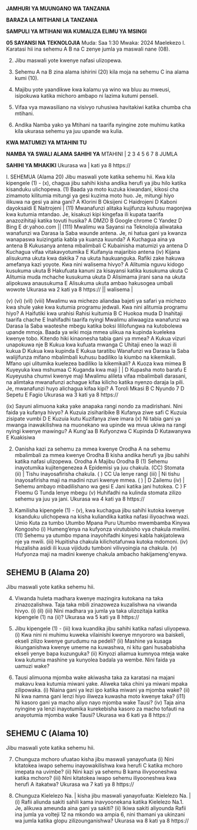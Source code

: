 **JAMHURI YA MUUNGANO WA TANZANIA**

**BARAZA LA MITIHANI LA TANZANIA**

**SAMPULI YA MTIHANI WA KUMALIZA ELIMU YA MSINGI**

**05 SAYANSI NA TEKNOLOJIA**
Muda: Saa 1:30 Mwaka: 2024
Maelekezo l. Karatasi hii ina sehemu A B na C zenye jumla ya maswali nane (08).

2. Jibu maswali yote kwenye nafasi ulizopewa.

3. Sehemu A na B zina alama ishirini (20) kila moja na sehemu C ina alama kumi (10).

4. Majibu yote yaandikwe kwa kalamu ya wino wa bluu au mweusi, isipokuwa katika michoro ambapo ni lazima kutumi penseli.

5. Vifaa vya mawasiliano na visivyo ruhusiwa havitakiwi katika chumba cha mtihani.

6. Andika Namba yako ya Mtihani na taarifa nyingine zote muhimu katika kila ukurasa sehemu ya juu upande wa kulia.

**KWA MATUMIZI YA MTAHINI TU**

**NAMBA YA SWALI ALAMA SAHIHI YA**
MTAHINI
|
2
3
4
5
6
7
8
JUMLA

**SAHIHI YA MHAKIKI**
Ukurasa wa | kati ya 8
https://

l.
SEHEMUA (Alama 20)
Jibu maswali yote katika sehemu hii.
Kwa kila kipengele (1) - (x), chagua jibu sahihi kisha andika herufi ya jibu hilo katika kisanduku ulichopewa.
(1) Baada ya moto kuzuka kiwandani, kikosi cha zimamoto kilitumia mitungi ya gesi kuzima moto huo. Je, mitungi hiyo ilikuwa na gesi ya aina gani?
   A Klorini
   B Oksijeni
   C Haidrojeni
   D Kaboni dayoksaidi
   E Naitrojeni
|
(11) Mwanafunzi alitaka kujifunza kuhusu magonjwa kwa kutumia mtandao. Je, kisakuzi kipi kingefaa ili kupata taarifa anazozihitaji katika tovuti husika?
   A DMZO
   B Google chrome
   C Yandez
   D Bing
   E dr.yahoo.com
||
(111) Mwalimu wa Sayansi na Teknolojia aliwataka wanafunzi wa Darasa la Saba waunde antena. Je, ni hatua gani ya kwanza wanapaswa kuizingatia kabla ya kuanza kuunda?
   A Kuchagua aina ya antena
   B Kukusanya antena mbalimbali
   C Kubainisha matumizi ya antena
   D Kuchagua vifaa vitakavyotumika
   E Kuifanyia majaribio antena
(iv) Kijana alisukuma ukuta kwa dakika 7 na ukuta haukuanguka. Rafiki zake hakuwa amefanya kazi yoyote. Kwa nini walisema hivyo?
   A Alitumia nguvu kidogo kusukuma ukuta
   B Hakufuata kanuni za kisayansi katika kusukuma ukuta
   C Alitumia muda mchache kusukuma ukuta
   D Alisimama jirani sana na ukuta alipokuwa anausukuma
   E Alisukuma ukuta ambao hakusogea umbali wowote
Ukurasa wa 2 kati ya 8
https://
||
walisema
|

(v)
(vi)
(vil)
(viii)
Mwalimu wa michezo aliandaa bajeti ya safari ya michezo kwa shule yake kwa kutumia programu jedwali. Kwa nini alitumia programu hiyo?
   A Haifutiki kwa urahisi
Rahisi kuitumia
B
   C Huokoa muda
   D Inahitaji taarifa chache
E
Inahifadhi taarifa nyingi
Mwalimu aliwaagiza wanafunzi wa Darasa la Saba waoteshe mbegu katika boksi lililofungwa na kutobolewa upande mmoja. Baada ya wiki moja mmea ulikua na kupinda kuelekea kwenye tobo. Kitendo hiki kinaonesha tabia gani ya mmea?
   A Kukua vizuri unapokuwa nje
   B Kukua kwa kufuata mwanga
   C Uhitaji eneo la wazi ili kukua
   D Kukua kwa kupinda
   E Kukua taratibu
Wanafunzi wa Darasa la Saba walijifunza mifano mbalimbali kuhusu badiliko la kiumbo na kikemikali. Mfano upi ulitumika kuelezea badiliko la kikemikali?
   A Kuoza kwa mimea
   B Kuyeyuka kwa mshumaa
   C Kuganda kwa maji | |
   D Kupasha moto barafu
   E Kuyeyusha chumvi kwenye maji
Mwalimu alileta vifaa mbalimbali darasani, na alimtaka mwanafunzi achague kifaa kilicho katika nyenzo daraja la pili. Je, mwanafunzi huyo alichagua kifaa kipi?
   A Toroli
Mkasi
B
   C Nyundo 7
   D Sepetu
E
Fagio
Ukurasa wa 3 kati ya 8
https://

(ix) Sayuni alimuona kaka yake anapaka rangi nondo za madirishani. Nini faida ya kufanya hivyo?
   A Kuzuia zisiharibike
   B Kufanya ziwe safi
   C Kuzuia zisipate vumbi
D
E
Kuzuia kutu
Kuzifanya ziwe imara
(x) Ni tabia gani ya mwanga inawakilishwa na muonekano wa upinde wa mvua ukiwa na rangi nyingi kwenye mawingu?
   A Kung'aa
   B Kufyonzwa
   C Kupinda
   D Kutawanywa
E
Kuakisiwa

2. Oanisha kazi za sehemu za mmea kwenye Orodha A na sehemu mbalimbali za mmea kwenye
Orodha B kisha andika herufi ya jibu sahihi katika nafasi ulizopewa.
Orodha A Majibu Orodha B
(1) Sehemu inayotumika kujitengenezea A Epidemisi ya juu chakula. (CC) Stomata
(ii) | Tishu inayosafirisha chakula. ( ) CC Ua lenye rangi
(iii) | Ni tishu inayosafirisha maji na madini nzuri kwenye mmea. ( ) | D Zailemu
(iv) | Sehemu ambayo mbadilishano wa gesi E Jani katika jani hutokea. C ) F Floemu
G Tunda lenye mbegu
(v) Huhifadhi na kulinda stomata zilizo sehemu ya juu ya jani.
Ukurasa wa 4 kati ya 8
https://

3. Kamilisha kipengele (1) - (v), kwa kuchagua jibu sahihi kutoka kwenye kisanduku ulichopewa na kisha kuliandika katika nafasi iliyoachwa wazi.
Umio Kuta za tumbo Utumbo Mpana
Puru Utumbo mwembamba Kinywa
Kongosho
(i) Humeng’enya na kufyonza virutubisho vya chakula mwilini.
(11) Sehemu ya utumbo mpana inayohifadhi kinyesi kabla hakijatolewa nje ya mwili.
(iii) Hupitisha chakula kilichotafunwa kutoka mdomoni.
(iv) Huzalisha asidi ili kuua vijidudu tumboni vilivyoingia na chakula.
(v) Hufyonza maji na madini kwenye chakula ambacho hakijameng'enywa.

## SEHEMU B (Alama 20)
Jibu maswali yote katika sehemu hii.

4. Viwanda huleta madhara kwenye mazingira kutokana na taka zinazozalishwa. Taja taka mbili zinazoweza kuzalishwa na viwanda hivyo.
(i)
(il)
(iii) Nini madhara ya jumla ya taka ulizozitaja katika kipengele (1) na (ii)?
Ukurasa wa 5 kati ya 8
https://

5. Jibu kipengele (1) - (iii) kwa kuandika jibu sahihi katika nafasi uliyopewa.
(i) Kwa nini ni muhimu kuweka vilainishi kwenye mnyororo wa baiskeli, ekseli zilizo kwenye gurudumu na pedeli?
(ii) Mashine ya kusaga ikiunganishwa kwenye umeme na kuwashwa, ni kitu gani husababisha ekseli yenye bapa kuzunguka?
(ii) Kinyozi aliamua kumnyoa mteja wake kwa kutumia mashine ya kunyolea badala ya wembe. Nini faida ya uamuzi wake?

6. Tausi alimuona mjomba wake akiwasha taka za karatasi na majani makavu kwa kutumia miwani yake. Aliweka taka chini ya miwani mpaka zilipowaka.
(i) Niaina gani ya lezi ipo katika miwani ya mjomba wake?
(ii) Ni kwa namna gani lenzi hiyo iliweza kuwasha moto kwenye taka?
(i11) Ni kasoro gani ya macho aliyo nayo mjomba wake Tausi?
(iv) Taja aina nyingine ya lenzi inayotumika kurekebisha kasoro za macho tofauti na anayotumia mjomba wake Tausi?
Ukurasa wa 6 kati ya 8
https://

## SEHEMU C (Alama 10)
Jibu maswali yote katika sehemu hii.

7. Chunguza mchoro ufuatao kisha jibu maswali yanayofuata
(i) Nini kitatokea iwapo sehemu inayowakilishwa kwa herufi C katika mchoro imepata na uvimbe?
(ii) Nini kazi ya sehemu B kama ilivyooneshwa katika mchoro?
(iii) Nini kitatokea iwapo sehemu iliyooneshwa kwa herufi A itakatwa?
Ukurasa wa 7 kati ya 8
https://

8. Chunguza Kielelezo Na. | kisha jibu maswali yanayofuata:
Kielelezo Na. |
(i) Rafii aliunda sakiti sahili kama inavyoonekana katika Kielelezo Na.1. Je, alikuwa ameunda aina gani ya sakiti?
(ii) Ikiwa sakiti aliyounda Rafii ina jumla ya volteji 12 na mkondo wa ampia 6, nini thamani ya ukinzani wa jumla katika glopu zilizounganishwa?
Ukurasa wa 8 kati ya 8
https://